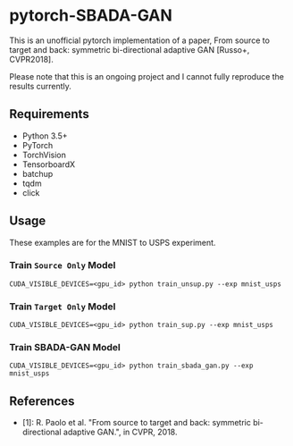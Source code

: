 # pytorch-SBADA-GAN

This is an unofficial pytorch implementation of a paper, From source to target and back: symmetric bi-directional adaptive GAN [Russo+, CVPR2018].

Please note that this is an ongoing project and I cannot fully reproduce the results currently.


## Requirements
- Python 3.5+
- PyTorch
- TorchVision
- TensorboardX
- batchup
- tqdm
- click


## Usage

These examples are for the MNIST to USPS experiment.

### Train `Source Only` Model
```
CUDA_VISIBLE_DEVICES=<gpu_id> python train_unsup.py --exp mnist_usps
```

### Train `Target Only` Model
```
CUDA_VISIBLE_DEVICES=<gpu_id> python train_sup.py --exp mnist_usps
```

### Train SBADA-GAN Model
```
CUDA_VISIBLE_DEVICES=<gpu_id> python train_sbada_gan.py --exp mnist_usps
```

## References
- [1]: R. Paolo et al. "From source to target and back: symmetric bi-directional adaptive GAN.", in CVPR, 2018.
